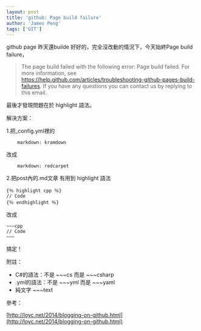 ```yaml
---
layout: post
title: 'github: Page build failure'
author: 'James Peng'
tags: ['GIT']
---
```


github page 昨天還builde 好好的，完全沒改動的情況下，今天始終Page build failure，

> The page build failed with the following error:
> Page build failed. For more information, see https://help.github.com/articles/troubleshooting-github-pages-build-failures.
> If you have any questions you can contact us by replying to this email.

最後才發現問題在於 highlight 語法。




解決方案：

1.把_config.yml裡的

~~~text
    markdown: kramdown 
~~~

改成

~~~text
    markdown: redcarpet
~~~

2.把post內的.md文章 有用到 highlight 語法

```
{％ highlight cpp ％}
// Code
{％ endhighlight ％}
```

改成

    ~~~cpp
    // Code
    ~~~

搞定！


附註：

- C#的語法：不是 ~~~cs 而是 ~~~csharp
- .yml的語法：不是 ~~~yml 而是 ~~~yaml
- 純文字 ~~~text


參考：

[http://loyc.net/2014/blogging-on-github.html](http://loyc.net/2014/blogging-on-github.html)
